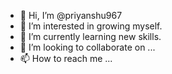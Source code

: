 - 👋 Hi, I’m @priyanshu967
- 👀 I’m interested in growing myself.
- 🌱 I’m currently learning new skills.
- 💞️ I’m looking to collaborate on ...
- 📫 How to reach me ...

<!---
priyanshu967/priyanshu967 is a ✨ special ✨ repository because its `README.md` (this file) appears on your GitHub profile.
You can click the Preview link to take a look at your changes.
--->
